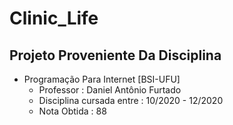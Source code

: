 # Clinic_Life

## Projeto Proveniente Da Disciplina

- Programação Para Internet [BSI-UFU]
  - Professor : Daniel Antônio Furtado
  - Disciplina cursada entre : 10/2020 - 12/2020
  - Nota Obtida : 88
